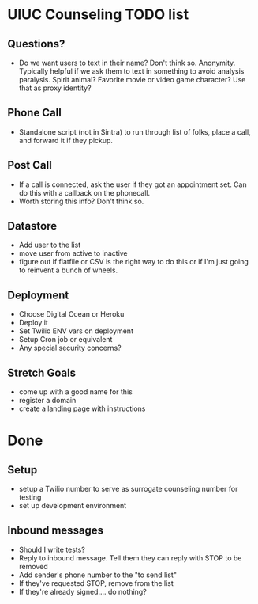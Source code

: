 # UIUC Counseling TODO list

## Questions? 
- Do we want users to text in their name? Don't think so. Anonymity. Typically helpful if we ask them to text in something to avoid analysis paralysis. Spirit animal? Favorite movie or video game character? Use that as proxy identity?

## Phone Call
- Standalone script (not in Sintra) to run through list of folks, place a call, and forward it if they pickup. 

## Post Call
- If a call is connected, ask the user if they got an appointment set. Can do this with a callback on the phonecall. 
- Worth storing this info? Don't think so. 

## Datastore
- Add user to the list
- move user from active to inactive
- figure out if flatfile or CSV is the right way to do this or if I'm just going to reinvent a bunch of wheels. 

## Deployment
- Choose Digital Ocean or Heroku 
- Deploy it
- Set Twilio ENV vars on deployment 
- Setup Cron job or equivalent
- Any special security concerns? 

## Stretch Goals
- come up with a good name for this
- register a domain
- create a landing page with instructions

# Done

## Setup
- setup a Twilio number to serve as surrogate counseling number for testing
- set up development environment

## Inbound messages
- Should I write tests? 
- Reply to inbound message. Tell them they can reply with STOP to be removed
- Add sender's phone number to the "to send list"
- If they've requested STOP, remove from the list
- If they're already signed.... do nothing? 
